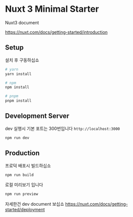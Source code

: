 # Nuxt 3 Minimal Starter

Nuxt3 document

https://nuxt.com/docs/getting-started/introduction

## Setup

설치 후 구동하십쇼

```bash
# yarn
yarn install

# npm
npm install

# pnpm
pnpm install
```

## Development Server

dev 실행시 기본 포트는 300번입니다 `http://localhost:3000`

```bash
npm run dev
```

## Production

프로덕 배포시 빌드하십쇼

```bash
npm run build
```

로컬 미리보기 입니다

```bash
npm run preview
```

자세한건 dev document 보십쇼 https://nuxt.com/docs/getting-started/deployment
